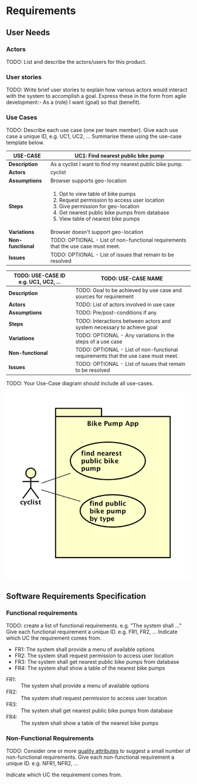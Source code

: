 # Requirements

## User Needs

### Actors
TODO: List and describe the actors/users for this product.

### User stories
TODO: Write brief user stories to explain how various actors would interact with the system to accomplish a goal.
    Express these in the form from agile development:- As a (role) I want (goal) so that (benefit). 

### Use Cases
TODO: Describe each use case (one per team member).
    Give each use case a unique ID, e.g. UC1, UC2, ...
    Summarise these using the use-case template below.

| USE-CASE | UC1: Find nearest public bike pump | 
| -------- | ---------------------------------- |
| **Description** | As a cyclist I want to find my nearest public bike pump. |
| **Actors** | cyclist |
| **Assumptions** | Browser supports geo-location |
| **Steps** | <ol><li>Opt to view table of bike pumps</li><li>Request permission to access user location</li><li>Give permission for geo-location</li><li>Get nearest public bike pumps from database</li><li>View table of nearest bike pumps</li></ol> |
| **Variations** | Browser doesn't support geo-location |
| **Non-functional** | TODO: OPTIONAL - List of non-functional requirements that the use case must meet. |
| **Issues** | TODO: OPTIONAL - List of issues that remain to be resolved |


| TODO: USE-CASE ID e.g. UC1, UC2, ... | TODO: USE-CASE NAME | 
| -------------------------------------- | ------------------- |
| **Description** | TODO: Goal to be achieved by use case and sources for requirement |
| **Actors** | TODO: List of actors involved in use case |
| **Assumptions** | TODO: Pre/post-conditions if any</td></tr>
| **Steps** | TODO: Interactions between actors and system necessary to achieve goal |
| **Variations** | TODO: OPTIONAL - Any variations in the steps of a use case |
| **Non-functional** | TODO: OPTIONAL - List of non-functional requirements that the use case must meet. |
| **Issues** | TODO: OPTIONAL - List of issues that remain to be resolved |


TODO: Your Use-Case diagram should include all use-cases.

![Insert your Use-Case Diagram Here](images/use-case.png)

## Software Requirements Specification
### Functional requirements
TODO: create a list of functional requirements. 
    e.g. "The system shall ..."
    Give each functional requirement a unique ID. e.g. FR1, FR2, ...
    Indicate which UC the requirement comes from.
    
* FR1: The system shall provide a menu of available options
* FR2: The system shall request permission to access user location
* FR3: The system shall get nearest public bike pumps from database
* FR4: The system shall show a table of the nearest bike pumps

<dl><dt>FR1:</dt><dd>The system shall provide a menu of available options</dd>
    <dt>FR2:</dt><dd>The system shall request permission to access user location</dd>
    <dt>FR3:</dt><dd>The system shall get nearest public bike pumps from database</dd>
    <dt>FR4:</dt><dd>The system shall show a table of the nearest bike pumps</dd>
</dl>


### Non-Functional Requirements
TODO: Consider one or more [quality attributes](https://en.wikipedia.org/wiki/ISO/IEC_9126) to suggest a small number of non-functional requirements.
Give each non-functional requirement a unique ID. e.g. NFR1, NFR2, ...

Indicate which UC the requirement comes from.
